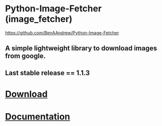 # Python-Image-Fetcher (image_fetcher)
https://github.com/BenAAndrew/Python-Image-Fetcher


## A simple lightweight library to download images from google.
## Last stable release == 1.1.3


# [Download](https://pypi.org/project/image-fetcher/ "Python Image Fetcher") 


# [Documentation](https://python-image-fetcher.readthedocs.io/ "Python Image Fetcher")

